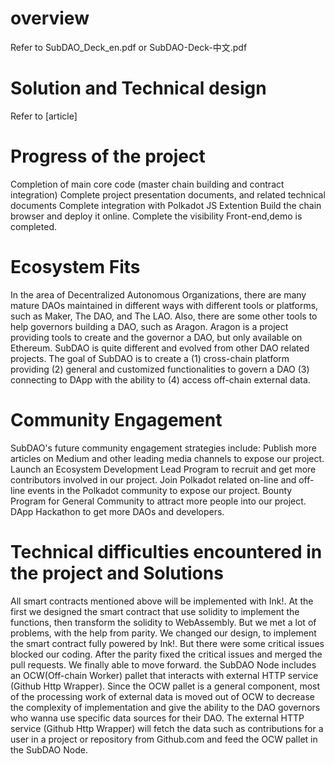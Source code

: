 
# overview
Refer to SubDAO_Deck_en.pdf or SubDAO-Deck-中文.pdf

# Solution and Technical design 
Refer to [article] 

# Progress of the project
Completion of  main core code (master chain building and contract integration) 
Complete project presentation documents, and related technical documents
Complete integration with Polkadot JS Extention
Build the chain browser and deploy it online.
Complete the visibility Front-end,demo is completed.

# Ecosystem Fits
In the area of Decentralized Autonomous Organizations, there are many mature DAOs maintained in different ways with different tools or platforms, such as Maker, The DAO, and The LAO. Also, there are some other tools to help governors building a DAO, such as Aragon. Aragon is a project providing tools to create and the governor a DAO, but only available on Ethereum.
SubDAO is quite different and evolved from other DAO related projects. The goal of SubDAO is to create a (1) cross-chain platform providing (2) general and customized functionalities to govern a DAO (3) connecting to DApp with the ability to (4) access off-chain external data.

# Community Engagement
SubDAO's future community engagement strategies include:
Publish more articles on Medium and other leading media channels to expose our project.
Launch an Ecosystem Development Lead Program to recruit and get more contributors involved in our project.
Join Polkadot related on-line and off-line events in the Polkadot community to expose our project.
Bounty Program for General Community to attract more people into our project.
DApp Hackathon to get more DAOs and developers.

# Technical difficulties encountered in the project and Solutions
All smart contracts mentioned above will be implemented with Ink!. At the first we designed the smart contract that use solidity to implement the functions, then transform the solidity to WebAssembly. But we met a lot of problems, with the help from parity. We changed our design, to implement the smart contract fully powered by Ink!. But there were some critical issues blocked our coding. 
After the parity fixed the critical issues and merged the pull requests. We finally able to move forward.
the SubDAO Node includes an OCW(Off-chain Worker) pallet that interacts with external HTTP service (Github Http Wrapper). Since the OCW pallet is a general component, most of the processing work of external data is moved out of OCW to decrease the complexity of implementation and give the ability to the DAO governors who wanna use specific data sources for their DAO. The external HTTP service (Github Http Wrapper) will fetch the data such as contributions for a user in a project or repository from Github.com and feed the OCW pallet in the SubDAO Node.


